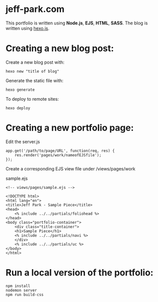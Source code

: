 # jeff-park.com
This portfolio is written using **Node.js**, **EJS**, **HTML**, **SASS**. 
The blog is written using [hexo.js](https://hexo.io/).

#   Creating a new blog post:

Create a new blog post with: 

```
hexo new "title of blog" 
```

Generate the static file with:

```
hexo generate
```

To deploy to remote sites:

```
hexo deploy
```

# Creating a new portfolio page: 

Edit the server.js

```
app.get('/path/to/page/URL', function(req, res) {
    res.render('pages/work/nameofEJSfile');
});
```

Create a corresponding EJS view file under /views/pages/work

sample.ejs
```
<!-- views/pages/sample.ejs -->

<!DOCTYPE html>
<html lang="en">
<title>Jeff Park - Sample Piece</title>
<head>
    <% include ../../partials/foliohead %>
</head>
<body class="portfolio-container">
    <div class="title-container">
    <h1>Sample Piece</h1>
    <% include ../../partials/navi %>
    </div>
    <% include ../../partials/uc %>
</body>
</html>
```

# Run a local version of the portfolio: 

```
npm install
nodemon server
npm run build-css
```

